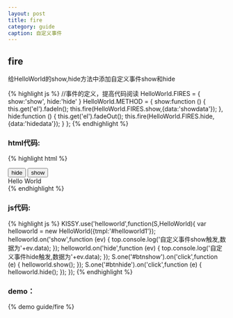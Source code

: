 ```yaml
---
layout: post
title: fire
category: guide
caption: 自定义事件
---
```



## fire

给HelloWorld的show,hide方法中添加自定义事件show和hide

{% highlight js %}
//事件的定义，提高代码阅读
HelloWorld.FIRES = {
    show:'show',
    hide:'hide'
}
HelloWorld.METHOD = {
    show:function () {
        this.get('el').fadeIn();
        this.fire(HelloWorld.FIRES.show,{data:'showdata'});
    },
    hide:function () {
        this.get('el').fadeOut();
        this.fire(HelloWorld.FIRES.hide,{data:'hidedata'});
    }
};
{% endhighlight %}


### html代码:

{% highlight html %}
<div id="container1">
    <button id="btnhide" class="btn btn-shopping-cart btn-size30">
        hide
    </button>
    <button id="btnshow" class="btn btn-taobao btn-size30">
        show
    </button>
    <div id="helloworld1">
        <span>Hello <span id="spanName">World</span></span>
    </div>
</div>
{% endhighlight %}

### js代码:

{% highlight js %}
KISSY.use('helloworld',function(S,HelloWorld){
    var helloworld = new HelloWorld({tmpl:'#helloworld1'});
    helloworld.on('show',function (ev) {
        top.console.log('自定义事件show触发,数据为'+ev.data);
    });
    helloworld.on('hide',function (ev) {
        top.console.log('自定义事件hide触发,数据为'+ev.data);
    });
    S.one('#btnshow').on('click',function (e) {
        helloworld.show();
    });
    S.one('#btnhide').on('click',function (e) {
        helloworld.hide();
    });
});
{% endhighlight %}

### demo：

{% demo guide/fire %}


